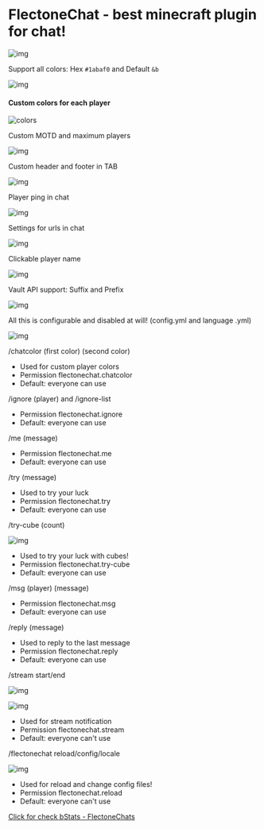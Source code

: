 # FlectoneChat - best minecraft plugin for chat!

![img](https://media.discordapp.net/attachments/861174260432371752/1036321223069679616/features.png)


Support all colors: Hex `#1abaf0` and Default `&b`

![img](https://media.discordapp.net/attachments/861174260432371752/1036330932212342834/unknown.png)


#### Custom colors for each player

![colors](https://user-images.githubusercontent.com/69783345/199021874-a8dcadc7-228b-42ff-b442-be940f622879.gif)


Custom MOTD and maximum players

![img](https://media.discordapp.net/attachments/861174260432371752/1036339771464757348/unknown.png)


Custom header and footer in TAB

![img](https://media.discordapp.net/attachments/861174260432371752/1036339970132164679/unknown.png)


Player ping in chat

![img](https://media.discordapp.net/attachments/861174260432371752/1036341270777438359/unknown.png)


Settings for urls in chat

![img](https://media.discordapp.net/attachments/861174260432371752/1036341475673382992/unknown.png)


Clickable player name

![img](https://media.discordapp.net/attachments/861174260432371752/1036341760877678662/unknown.png)


Vault API support: Suffix and Prefix

![img](https://media.discordapp.net/attachments/861174260432371752/1036331873439318027/unknown.png)


All this is configurable and disabled at will!
(config.yml and language .yml)

![img](https://media.discordapp.net/attachments/861174260432371752/1036321223438766231/commands.png)

/chatcolor (first color) (second color)
- Used for custom player colors
- Permission flectonechat.chatcolor
- Default: everyone can use

/ignore (player) and /ignore-list
- Permission flectonechat.ignore
- Default: everyone can use

/me (message)
- Permission flectonechat.me
- Default: everyone can use

/try (message)
- Used to try your luck
- Permission flectonechat.try
- Default: everyone can use

/try-cube (count)

![img](https://media.discordapp.net/attachments/861174260432371752/1036336636692287518/unknown.png)
- Used to try your luck with cubes!
- Permission flectonechat.try-cube
- Default: everyone can use

/msg (player) (message)
- Permission flectonechat.msg
- Default: everyone can use

/reply (message)
- Used to reply to the last message
- Permission flectonechat.reply
- Default: everyone can use

/stream start/end

![img](https://media.discordapp.net/attachments/861174260432371752/1036335918988144731/unknown.png)

![img](https://media.discordapp.net/attachments/861174260432371752/1036336178120630300/unknown.png)
- Used for stream notification
- Permission flectonechat.stream
- Default: everyone can't use

/flectonechat reload/config/locale

![img](https://media.discordapp.net/attachments/861174260432371752/1036338292196642876/unknown.png)
- Used for reload and change config files!
- Permission flectonechat.reload
- Default: everyone can't use

[Click for check bStats - FlectoneChats](https://bstats.org/plugin/bukkit/FlectoneChats/16733)
